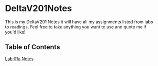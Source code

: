 # DeltaV201Notes
This is my DeltaV201 Notes it will have all my assignments listed from labs to readings. Feel free to take anything you want to use and quote me if you'd like!
## Table of Contents
[Lab:01a Notes](Lab01Notes.md) 

